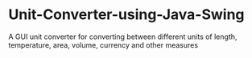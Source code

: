 # Unit-Converter-using-Java-Swing
A GUI unit converter for converting between different units of length, temperature, area, volume, currency and other measures
